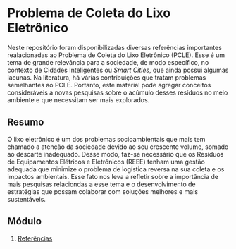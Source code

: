 # Problema de Coleta do Lixo Eletrônico

Neste repositório foram disponibilizadas diversas referências importantes realacionadas ao Problema de Coleta do Lixo Eletrônico (PCLE). Esse é um tema de grande relevância para a sociedade, de modo específico, no contexto de Cidades Inteligentes ou _Smart Cities_, que ainda possui algumas lacunas. Na literatura, há várias contribuições que tratam problemas semelhantes ao PCLE. Portanto, este material pode agregar conceitos consideráveis a novas pesquisas sobre o acúmulo desses resíduos no meio ambiente e que necessitam ser mais explorados.


## Resumo

O lixo eletrônico é um dos problemas socioambientais que mais tem chamado a atenção da sociedade devido ao seu crescente volume, somado ao descarte inadequado. Desse modo, faz-se necessário que os Resíduos de Equipamentos Elétricos e Eletrônicos (REEE) tenham uma gestão adequada que minimize o problema de logística reversa na sua coleta e os impactos ambientais. Esse fato nos leva a refletir sobre a importância de mais pesquisas relaciondas a esse tema e o desenvolvimento de estratégias que possam colaborar com soluções melhores e mais sustentáveis. 


## Módulo
1. [Referências](Refer%C3%AAncias_PRVCLE.pdf)
